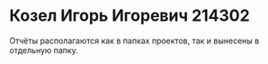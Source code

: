 #  Козел Игорь Игоревич 214302
Отчёты располагаются как в папках проектов, так и вынесены в отдельную папку.
